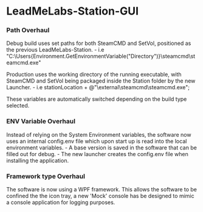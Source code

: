 # LeadMeLabs-Station-GUI

### Path Overhaul
Debug build uses set paths for both SteamCMD and SetVol, positioned as the previous LeadMeLabs-Station.
    - i.e "C:\Users\{Environment.GetEnvironmentVariable("Directory")}\steamcmd\steamcmd.exe"

Production uses the working directory of the running executable, with SteamCMD and SetVol being packaged inside the Station folder by the new Launcher.
    - i.e stationLocation + @"\external\steamcmd\steamcmd.exe";

These variables are automatically switched depending on the build type selected.


### ENV Variable Overhaul
Instead of relying on the System Environment variables, the software now uses an internal config.env file which upon start up is read into the local environment variables.
    - A base version is saved in the software that can be filled out for debug.
    - The new launcher creates the config.env file when installing the application.

### Framework type Overhaul
The software is now using a WPF framework. This allows the software to be confined the the icon tray, a new 'Mock' console has be designed to mimic a console application for logging purposes.
